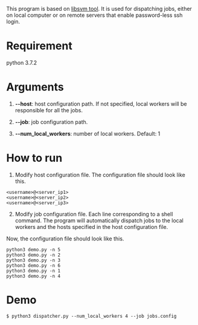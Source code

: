 This program is based on [libsvm tool](https://github.com/cjlin1/libsvm/blob/master/tools/grid.py). It is used for dispatching jobs, either on local computer or on remote servers that enable password-less ssh login.

# Requirement

python 3.7.2

# Arguments

1. **--host**: host configuration path. If not specified, local workers will be responsible for all the jobs.

2. **--job**: job configuration path.

3. **--num_local_workers**: number of local workers. Default: 1

# How to run

1. Modify host configuration file. The configuration file should look like this.

```
<username>@<server_ip1>
<username>@<server_ip2>
<username>@<server_ip3>
```

2. Modify job configuration file. Each line corresponding to a shell command. The program will automatically dispatch jobs to the local workers and the hosts specified in the host configuration file.

Now, the configuration file should look like this.

```
python3 demo.py -n 5
python3 demo.py -n 2
python3 demo.py -n 3
python3 demo.py -n 6
python3 demo.py -n 1
python3 demo.py -n 4
```

# Demo

```
$ python3 dispatcher.py --num_local_workers 4 --job jobs.config
```
